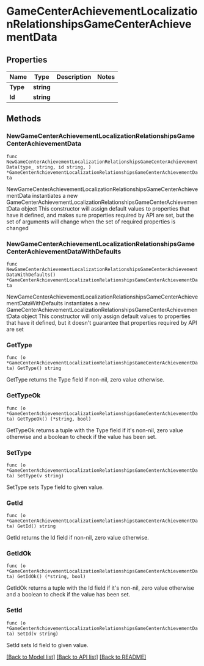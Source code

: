 # GameCenterAchievementLocalizationRelationshipsGameCenterAchievementData

## Properties

Name | Type | Description | Notes
------------ | ------------- | ------------- | -------------
**Type** | **string** |  | 
**Id** | **string** |  | 

## Methods

### NewGameCenterAchievementLocalizationRelationshipsGameCenterAchievementData

`func NewGameCenterAchievementLocalizationRelationshipsGameCenterAchievementData(type_ string, id string, ) *GameCenterAchievementLocalizationRelationshipsGameCenterAchievementData`

NewGameCenterAchievementLocalizationRelationshipsGameCenterAchievementData instantiates a new GameCenterAchievementLocalizationRelationshipsGameCenterAchievementData object
This constructor will assign default values to properties that have it defined,
and makes sure properties required by API are set, but the set of arguments
will change when the set of required properties is changed

### NewGameCenterAchievementLocalizationRelationshipsGameCenterAchievementDataWithDefaults

`func NewGameCenterAchievementLocalizationRelationshipsGameCenterAchievementDataWithDefaults() *GameCenterAchievementLocalizationRelationshipsGameCenterAchievementData`

NewGameCenterAchievementLocalizationRelationshipsGameCenterAchievementDataWithDefaults instantiates a new GameCenterAchievementLocalizationRelationshipsGameCenterAchievementData object
This constructor will only assign default values to properties that have it defined,
but it doesn't guarantee that properties required by API are set

### GetType

`func (o *GameCenterAchievementLocalizationRelationshipsGameCenterAchievementData) GetType() string`

GetType returns the Type field if non-nil, zero value otherwise.

### GetTypeOk

`func (o *GameCenterAchievementLocalizationRelationshipsGameCenterAchievementData) GetTypeOk() (*string, bool)`

GetTypeOk returns a tuple with the Type field if it's non-nil, zero value otherwise
and a boolean to check if the value has been set.

### SetType

`func (o *GameCenterAchievementLocalizationRelationshipsGameCenterAchievementData) SetType(v string)`

SetType sets Type field to given value.


### GetId

`func (o *GameCenterAchievementLocalizationRelationshipsGameCenterAchievementData) GetId() string`

GetId returns the Id field if non-nil, zero value otherwise.

### GetIdOk

`func (o *GameCenterAchievementLocalizationRelationshipsGameCenterAchievementData) GetIdOk() (*string, bool)`

GetIdOk returns a tuple with the Id field if it's non-nil, zero value otherwise
and a boolean to check if the value has been set.

### SetId

`func (o *GameCenterAchievementLocalizationRelationshipsGameCenterAchievementData) SetId(v string)`

SetId sets Id field to given value.



[[Back to Model list]](../README.md#documentation-for-models) [[Back to API list]](../README.md#documentation-for-api-endpoints) [[Back to README]](../README.md)


